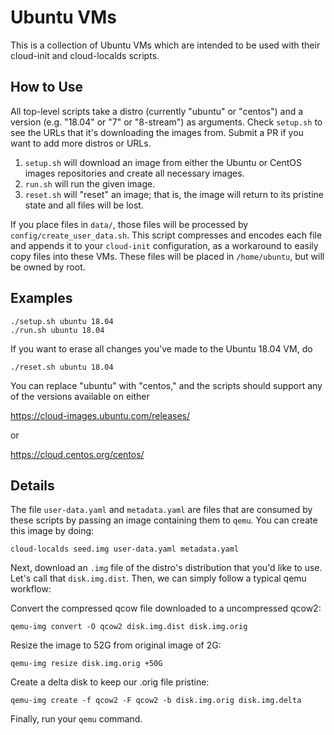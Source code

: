 # Ubuntu VMs

This is a collection of Ubuntu VMs which are intended to be used with
their cloud-init and cloud-localds scripts.

## How to Use

All top-level scripts take a distro (currently "ubuntu" or "centos") and a version
(e.g. "18.04" or "7" or "8-stream") as arguments. Check `setup.sh` to see the URLs that
it's downloading the images from. Submit a PR if you want to add more distros
or URLs.

1. `setup.sh` will download an image from either the Ubuntu or CentOS images repositories  and create
   all necessary images.
2. `run.sh` will run the given image.
3. `reset.sh` will "reset" an image; that is, the image will return to its pristine state
   and all files will be lost.

If you place files in `data/`, those files will be processed by `config/create_user_data.sh`.
This script compresses and encodes each file and appends it to your `cloud-init` configuration,
as a workaround to easily copy files into these VMs. These files will be placed in
`/home/ubuntu`, but will be owned by root.

## Examples

```
./setup.sh ubuntu 18.04
./run.sh ubuntu 18.04
```

If you want to erase all changes you've made to the Ubuntu 18.04 VM, do
```
./reset.sh ubuntu 18.04
```

You can replace "ubuntu" with "centos," and the scripts should support
any of the versions available on either

https://cloud-images.ubuntu.com/releases/

or

https://cloud.centos.org/centos/

## Details

The file `user-data.yaml` and `metadata.yaml` are files that are consumed
by these scripts by passing an image containing them to `qemu`. You can create
this image by doing:
```
cloud-localds seed.img user-data.yaml metadata.yaml
```

Next, download an `.img` file of the distro's distribution that you'd like to use.
Let's call that `disk.img.dist`. Then, we can simply follow a typical qemu workflow:

Convert the compressed qcow file downloaded to a uncompressed qcow2:
```
qemu-img convert -O qcow2 disk.img.dist disk.img.orig
```

Resize the image to 52G from original image of 2G:
```
qemu-img resize disk.img.orig +50G
```

Create a delta disk to keep our .orig file pristine:
```
qemu-img create -f qcow2 -F qcow2 -b disk.img.orig disk.img.delta
```
 
Finally, run your `qemu` command.
